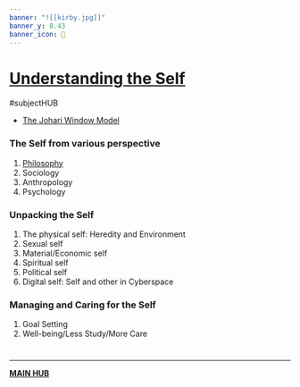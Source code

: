 ```yaml
---
banner: "![[kirby.jpg]]"
banner_y: 0.43
banner_icon: 🌠
---
```

# [Understanding the Self](PSYCHIntro)
#subjectHUB 
- [The Johari Window Model](PSYCHJOHARI)
### The Self from various perspective
1. [Philosophy](PSYCHPrelimCh1)
2. Sociology
3. Anthropology
4. Psychology
### Unpacking the Self
1. The physical self: Heredity and Environment
2. Sexual self
3. Material/Economic self
4. Spiritual self
5. Political self
6. Digital self: Self and other in Cyberspace
### Managing and Caring for the Self
1. Goal Setting
2. Well-being/Less Study/More Care

# 
---
**[MAIN HUB](main)**